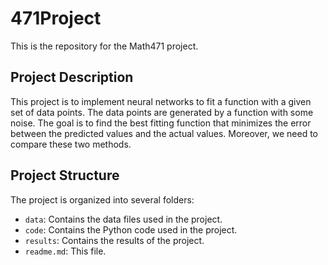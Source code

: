 # 471Project

This is the repository for the Math471 project. 

## Project Description
This project is to implement neural networks  to fit a function with a given set of data points. The data points are generated by a function with some noise. The goal is to find the best fitting function that minimizes the error between the predicted values and the actual values. Moreover, we need to compare these two methods.

## Project Structure
The project is organized into several folders:

- `data`: Contains the data files used in the project.
- `code`: Contains the Python code used in the project.
- `results`: Contains the results of the project.
- `readme.md`: This file.
